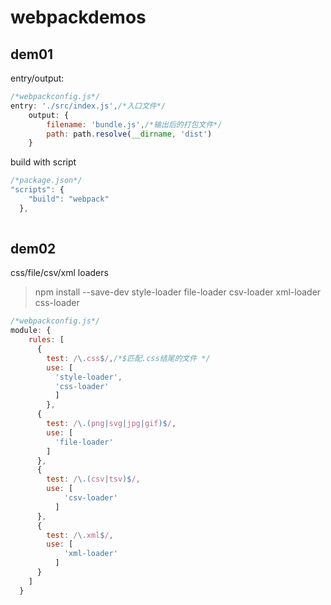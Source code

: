 # webpackdemos

## dem01
entry/output: 
```Javascript
/*webpackconfig.js*/
entry: './src/index.js',/*入口文件*/
    output: {
        filename: 'bundle.js',/*输出后的打包文件*/
        path: path.resolve(__dirname, 'dist')
    }
```
build with script
``` Javascript
/*package.json*/
"scripts": {
    "build": "webpack"
  },
  
```
## dem02

css/file/csv/xml loaders<br>

> npm install --save-dev style-loader file-loader csv-loader xml-loader css-loader

```Javascript
/*webpackconfig.js*/
module: {
    rules: [
      {
        test: /\.css$/,/*$匹配.css结尾的文件 */
        use: [
          'style-loader',
          'css-loader'
          ]
        },
      {
        test: /\.(png|svg|jpg|gif)$/,
        use: [
          'file-loader'
        ]
      },
      {
        test: /\.(csv|tsv)$/,
        use: [
            'csv-loader'
          ]
      },
      {
        test: /\.xml$/,
        use: [
            'xml-loader'
          ]
      }
    ]
  }
```
